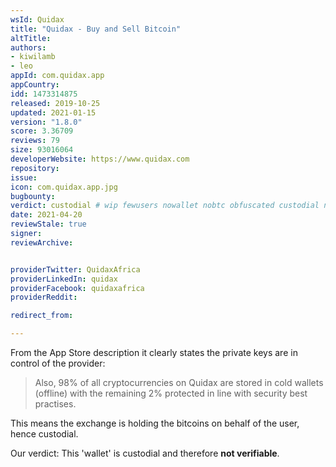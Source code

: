 ```yaml
---
wsId: Quidax
title: "Quidax - Buy and Sell Bitcoin"
altTitle: 
authors:
- kiwilamb
- leo
appId: com.quidax.app
appCountry: 
idd: 1473314875
released: 2019-10-25
updated: 2021-01-15
version: "1.8.0"
score: 3.36709
reviews: 79
size: 93016064
developerWebsite: https://www.quidax.com
repository: 
issue: 
icon: com.quidax.app.jpg
bugbounty: 
verdict: custodial # wip fewusers nowallet nobtc obfuscated custodial nosource nonverifiable reproducible bounty defunct
date: 2021-04-20
reviewStale: true
signer: 
reviewArchive:


providerTwitter: QuidaxAfrica
providerLinkedIn: quidax
providerFacebook: quidaxafrica
providerReddit: 

redirect_from:

---
```


From the App Store description it clearly states the private keys are in control
of the provider:

> Also, 98% of all cryptocurrencies on Quidax are stored in cold wallets
  (offline) with the remaining 2% protected in line with security best
  practises.

This means the exchange is holding the bitcoins on behalf of the user, hence
custodial.

Our verdict: This 'wallet' is custodial and therefore **not verifiable**.
